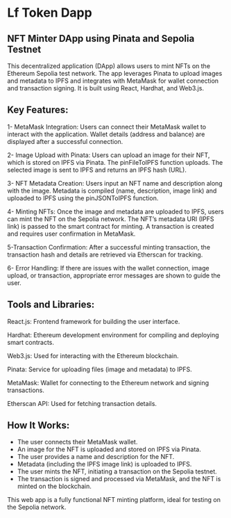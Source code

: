 # Lf Token Dapp

NFT Minter DApp using Pinata and Sepolia Testnet
-
This decentralized application (DApp) allows users to mint NFTs on the Ethereum Sepolia test network. The app leverages Pinata to upload images and metadata to IPFS and integrates with MetaMask for wallet connection and transaction signing. It is built using React, Hardhat, and Web3.js.

Key Features:
-
1- MetaMask Integration: Users can connect their MetaMask wallet to interact with the application.
Wallet details (address and balance) are displayed after a successful connection.

2- Image Upload with Pinata: Users can upload an image for their NFT, which is stored on IPFS via Pinata.
The pinFileToIPFS function uploads. The selected image is sent to IPFS and returns an IPFS hash (URL).

3- NFT Metadata Creation: Users input an NFT name and description along with the image. Metadata is compiled (name, description, image link) and uploaded to IPFS using the pinJSONToIPFS function.

4- Minting NFTs: Once the image and metadata are uploaded to IPFS, users can mint the NFT on the Sepolia network. The NFT’s metadata URI (IPFS link) is passed to the smart contract for minting. A transaction is created and requires user confirmation in MetaMask.

5-Transaction Confirmation: After a successful minting transaction, the transaction hash and details are retrieved via Etherscan for tracking.

6- Error Handling: If there are issues with the wallet connection, image upload, or transaction, appropriate error messages are shown to guide the user.

Tools and Libraries:
-
React.js: Frontend framework for building the user interface.

Hardhat: Ethereum development environment for compiling and deploying smart contracts.

Web3.js: Used for interacting with the Ethereum blockchain.

Pinata: Service for uploading files (image and metadata) to IPFS.

MetaMask: Wallet for connecting to the Ethereum network and signing transactions.

Etherscan API: Used for fetching transaction details.

How It Works:
-
* The user connects their MetaMask wallet.
* An image for the NFT is uploaded and stored on IPFS via Pinata.
* The user provides a name and description for the NFT.
* Metadata (including the IPFS image link) is uploaded to IPFS.
* The user mints the NFT, initiating a transaction on the Sepolia testnet.
* The transaction is signed and processed via MetaMask, and the NFT is minted on the blockchain.

 This web app is a fully functional NFT minting platform, ideal for testing on the Sepolia network.
